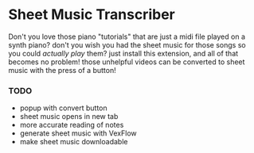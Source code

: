 # Sheet Music Transcriber
Don't you love those piano "tutorials" that are just a midi file played on a synth piano? don't you wish you had the sheet music for those songs so you could *actually play* them? just install this extension, and all of that becomes no problem! those unhelpful videos can be converted to sheet music with the press of a button!

### TODO
- popup with convert button
- sheet music opens in new tab
- more accurate reading of notes
- generate sheet music with VexFlow
- make sheet music downloadable
